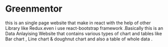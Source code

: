 # Greenmentor
this is an single page website that make in react with the help of other Library like Redux.even i use react-bootstrap framework .Basically this is an Data Anlayising Website that contains various types of chart and tables like Bar chart , Line chart & doughnut chart and also a table of whole data .
